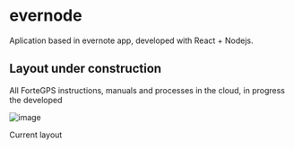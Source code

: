 # evernode
Aplication based in evernote app, developed with React + Nodejs. 


## Layout under construction
All ForteGPS instructions, manuals and processes in the cloud, in progress the developed

![image](https://user-images.githubusercontent.com/12676148/101682198-13d65c00-3a42-11eb-8723-51b84f53842c.png)

Current layout
